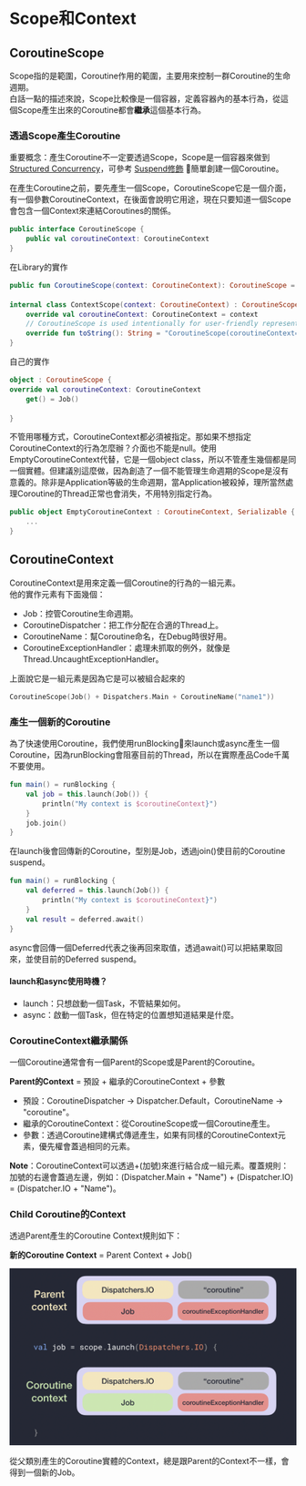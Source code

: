 # Scope和Context

## CoroutineScope

Scope指的是範圍，Coroutine作用的範圍，主要用來控制一群Coroutine的生命週期。  
白話一點的描述來說，Scope比較像是一個容器，定義容器內的基本行為，從這個Scope產生出來的Coroutine都會**繼承**這個基本行為。

### 透過Scope產生Coroutine

重要概念：產生Coroutine不一定要透過Scope，Scope是一個容器來做到[Structured Concurrency](https://elizarov.medium.com/structured-concurrency-722d765aa952)，可參考 [Suspend修飾](https://app.gitbook.com/@cmmobile/s/androidbook/~/drafts/-MOZACvGhVINmRDWcDzX/xin-ren-xun-lian/kotlin-coroutine/xian-kuang) 簡單創建一個Coroutine。

在產生Coroutine之前，要先產生一個Scope，CoroutineScope它是一個介面，有一個參數CoroutineContext，在後面會說明它用途，現在只要知道一個Scope會包含一個Context來連結Coroutines的關係。

```kotlin
public interface CoroutineScope {
    public val coroutineContext: CoroutineContext
}
```

在Library的實作

```kotlin
public fun CoroutineScope(context: CoroutineContext): CoroutineScope = ContextScope(if (context[Job] != null) context else context + Job())

internal class ContextScope(context: CoroutineContext) : CoroutineScope {
    override val coroutineContext: CoroutineContext = context
    // CoroutineScope is used intentionally for user-friendly representation
    override fun toString(): String = "CoroutineScope(coroutineContext=$coroutineContext)"
}
```

自己的實作

```kotlin
object : CoroutineScope {
override val coroutineContext: CoroutineContext
    get() = Job()

}
```

不管用哪種方式，CoroutineContext都必須被指定。那如果不想指定CoroutineContext的行為怎麼辦？介面也不能是null。使用EmptyCoroutineContext代替，它是一個object class，所以不管產生幾個都是同一個實體。但建議別這麼做，因為創造了一個不能管理生命週期的Scope是沒有意義的。除非是Application等級的生命週期，當Application被殺掉，理所當然處理Coroutine的Thread正常也會消失，不用特別指定行為。

```kotlin
public object EmptyCoroutineContext : CoroutineContext, Serializable {
    ...
}
```

## CoroutineContext

CoroutineContext是用來定義一個Coroutine的行為的一組元素。  
他的實作元素有下面幾個：

* Job：控管Coroutine生命週期。
* CoroutineDispatcher：把工作分配在合適的Thread上。
* CoroutineName：幫Coroutine命名，在Debug時很好用。
* CoroutineExceptionHandler：處理未抓取的例外，就像是Thread.UncaughtExceptionHandler。

上面說它是一組元素是因為它是可以被組合起來的

```kotlin
CoroutineScope(Job() + Dispatchers.Main + CoroutineName("name1"))
```

### 產生一個新的Coroutine

為了快速使用Coroutine，我們使用runBlocking來launch或async產生一個Coroutine，因為runBlocking會阻塞目前的Thread，所以在實際產品Code千萬不要使用。

```kotlin
fun main() = runBlocking { 
    val job = this.launch(Job()) {
        println("My context is $coroutineContext}")        
    }
    job.join()
}
```

在launch後會回傳新的Coroutine，型別是Job，透過join\(\)使目前的Coroutine suspend。

```kotlin
fun main() = runBlocking { 
    val deferred = this.launch(Job()) {
        println("My context is $coroutineContext}")        
    }
    val result = deferred.await()
}
```

async會回傳一個Deferred代表之後再回來取值，透過await\(\)可以把結果取回來，並使目前的Deferred suspend。

#### launch和async使用時機？

* launch：只想啟動一個Task，不管結果如何。
* async：啟動一個Task，但在特定的位置想知道結果是什麼。

### CoroutineContext繼承關係

一個Coroutine通常會有一個Parent的Scope或是Parent的Coroutine。

**Parent的Context** = 預設 + 繼承的CoroutineContext + 參數

* 預設：CoroutineDispatcher -&gt; Dispatcher.Default，CoroutineName -&gt; "coroutine"。
* 繼承的CoroutineContext：從CoroutineScope或一個Coroutine產生。
* 參數：透過Coroutine建構式傳遞產生，如果有同樣的CoroutineContext元素，優先權會蓋過相同的元素。

**Note**：CoroutineContext可以透過+\(加號\)來進行結合成一組元素。覆蓋規則：加號的右邊會蓋過左邊，例如：\(Dispatcher.Main + "Name"\) + \(Dispatcher.IO\) = \(Dispatcher.IO + "Name"\)。

### Child Coroutine的Context

透過Parent產生的Coroutine Context規則如下：

**新的Coroutine Context** = Parent Context + Job\(\)

![](../../.gitbook/assets/0_lpniofvgqqrqpz__.png)

從父類別產生的Coroutine實體的Context，總是跟Parent的Context不一樣，會得到一個新的Job。

